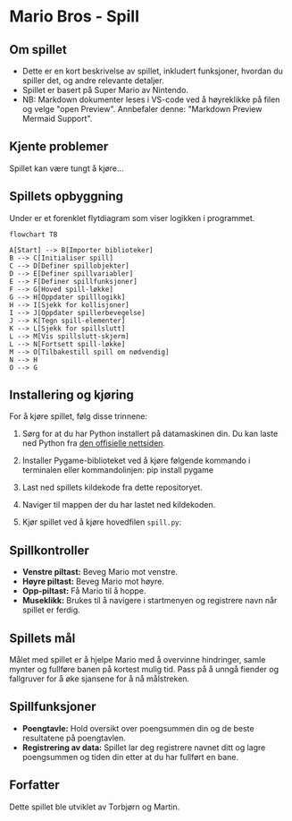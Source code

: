 # Mario Bros - Spill

## Om spillet
- Dette er en kort beskrivelse av spillet, inkludert funksjoner, hvordan du spiller det, og andre relevante detaljer.
- Spillet er basert på Super Mario av Nintendo.
- NB: Markdown dokumenter leses i VS-code ved å høyreklikke på filen og velge "open Preview". Annbefaler denne: "Markdown Preview Mermaid Support".

## Kjente problemer
Spillet kan være tungt å kjøre...

## Spillets opbyggning
Under er et forenklet flytdiagram som viser logikken i programmet.
```mermaid
flowchart TB

A[Start] --> B[Importer biblioteker]
B --> C[Initialiser spill]
C --> D[Definer spillobjekter]
D --> E[Definer spillvariabler]
E --> F[Definer spillfunksjoner]
F --> G[Hoved spill-løkke]
G --> H[Oppdater spilllogikk]
H --> I[Sjekk for kollisjoner]
I --> J[Oppdater spillerbevegelse]
J --> K[Tegn spill-elementer]
K --> L[Sjekk for spillslutt]
L --> M[Vis spillslutt-skjerm]
L --> N[Fortsett spill-løkke]
M --> O[Tilbakestill spill om nødvendig]
N --> H
O --> G
```

## Installering og kjøring

For å kjøre spillet, følg disse trinnene:

1. Sørg for at du har Python installert på datamaskinen din. Du kan laste ned Python fra [den offisielle nettsiden](https://www.python.org/downloads/).

2. Installer Pygame-biblioteket ved å kjøre følgende kommando i terminalen eller kommandolinjen: pip install pygame

3. Last ned spillets kildekode fra dette repositoryet.

4. Naviger til mappen der du har lastet ned kildekoden.

5. Kjør spillet ved å kjøre hovedfilen `spill.py`:

## Spillkontroller

- **Venstre piltast:** Beveg Mario mot venstre.
- **Høyre piltast:** Beveg Mario mot høyre.
- **Opp-piltast:** Få Mario til å hoppe.
- **Museklikk:** Brukes til å navigere i startmenyen og registrere navn når spillet er ferdig.

## Spillets mål

Målet med spillet er å hjelpe Mario med å overvinne hindringer, samle mynter og fullføre banen på kortest mulig tid. Pass på å unngå fiender og fallgruver for å øke sjansene for å nå målstreken.

## Spillfunksjoner

- **Poengtavle:** Hold oversikt over poengsummen din og de beste resultatene på poengtavlen.
- **Registrering av data:** Spillet lar deg registrere navnet ditt og lagre poengsummen og tiden din etter at du har fullført en bane.

## Forfatter

Dette spillet ble utviklet av Torbjørn og Martin.